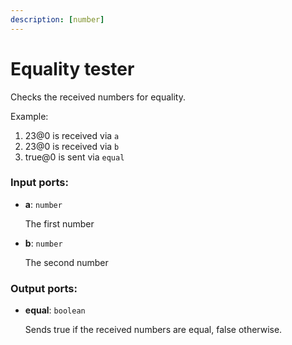 ```yaml
---
description: [number]
---
```


# Equality tester

Checks the received numbers for equality.

Example:

1. 23@0 is received via `a`
2. 23@0 is received via `b`
3. true@0 is sent via `equal`

### Input ports:

* __a__: `number`

    The first number


* __b__: `number`

    The second number

### Output ports:

* __equal__: `boolean`

    Sends true if the received numbers are equal, false otherwise.

